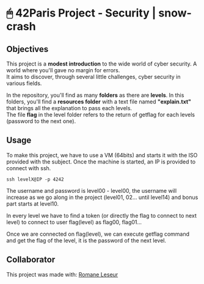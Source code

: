 # 🖱 42Paris Project - Security | snow-crash

## Objectives

This project is a **modest introduction** to the wide world of cyber security.  A world where you'll gave no margin for errors.  
It aims to discover, through several little challenges, cyber security in various fields.  

In the repository, you'll find as many **folders** as there are **levels**. In this folders, you'll find a **resources folder** with a text file named **"explain.txt"** that brings all the explanation to pass each levels.  
The file **flag** in the level folder refers to the return of getflag for each levels (password to the next one).

## Usage

To make this project, we have to use a VM (64bits) and starts it with the ISO provided with the subject. Once the machine is started, an IP is provided to connect with ssh.  

`ssh levelX@IP -p 4242`  

The username and password is level00 - level00, the username will increase as we go along in the project (level01, 02... until level14) and bonus part starts at level10.  

In every level we have to find a token (or directly the flag to connect to next level) to connect to user flag(level) as flag00, flag01... 

Once we are connected on flag(level), we can execute getflag command and get the flag of the level, it is the password of the next level.  

## Collaborator

This project was made with:
[Romane Leseur](https://github.com/GAsNA "Romane Leseur")  
